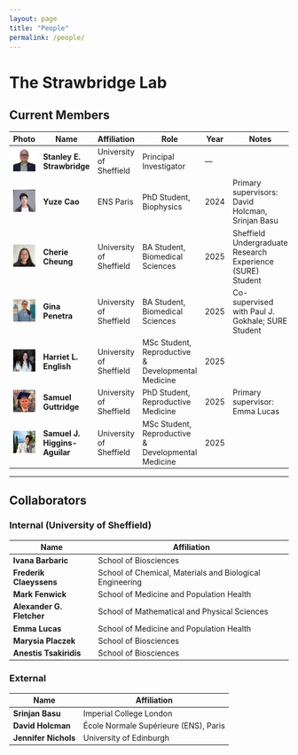 ```yaml
---
layout: page
title: "People"
permalink: /people/
---
```


# The Strawbridge Lab

## Current Members

| Photo                                                                               | Name                          | Affiliation             | Role                                                       | Year  | Notes                                                                 |
|-------------------------------------------------------------------------------------|-------------------------------|-------------------------|------------------------------------------------------------|-------|-----------------------------------------------------------------------|
| <img src="/assets/images/people/stanley_strawbridge.jpg" class="people-photo" />    | **Stanley E. Strawbridge**    | University of Sheffield | Principal Investigator                                     | —     |                                                                       |
| <img src="/assets/images/people/yuze_cao.jpg" class="people-photo" />               | **Yuze Cao**                  | ENS Paris               | PhD Student, Biophysics                                    | 2024  | Primary supervisors: David Holcman, Srinjan Basu                      |
| <img src="/assets/images/people/cherie_cheung.jpg" class="people-photo" />          | **Cherie Cheung**             | University of Sheffield | BA Student, Biomedical Sciences                            | 2025  | Sheffield Undergraduate Research Experience (SURE) Student            |
| <img src="/assets/images/people/gina_penetra.jpg" class="people-photo" />           | **Gina Penetra**              | University of Sheffield | BA Student, Biomedical Sciences                            | 2025  | Co-supervised with Paul J. Gokhale; SURE Student                      |
| <img src="/assets/images/people/harriet_english.jpg" class="people-photo" />        | **Harriet L. English**        | University of Sheffield | MSc Student, Reproductive & Developmental Medicine         | 2025  |                                                                       |
| <img src="/assets/images/people/samuel_guttridge.jpg" class="people-photo" />       | **Samuel Guttridge**          | University of Sheffield | PhD Student, Reproductive Medicine                         | 2025  | Primary supervisor: Emma Lucas                                        |
| <img src="/assets/images/people/samuel_higgins-aguilar.jpg" class="people-photo" /> | **Samuel J. Higgins-Aguilar** | University of Sheffield | MSc Student, Reproductive & Developmental Medicine         | 2025  |                                                                       |

---

## Collaborators

### Internal (University of Sheffield)

| Name                      | Affiliation                                               |
|---------------------------|-----------------------------------------------------------|
| **Ivana Barbaric**        | School of Biosciences                                     |
| **Frederik Claeyssens**   | School of Chemical, Materials and Biological Engineering  |
| **Mark Fenwick**          | School of Medicine and Population Health                  |
| **Alexander G. Fletcher** | School of Mathematical and Physical Sciences              |
| **Emma Lucas**            | School of Medicine and Population Health                  |
| **Marysia Placzek**       | School of Biosciences                                     |
| **Anestis Tsakiridis**    | School of Biosciences                                     |

### External

| Name                | Affiliation                             |
|---------------------|-----------------------------------------|
| **Srinjan Basu**    | Imperial College London                 |
| **David Holcman**   | École Normale Supérieure (ENS), Paris   |
| **Jennifer Nichols**| University of Edinburgh                 |
